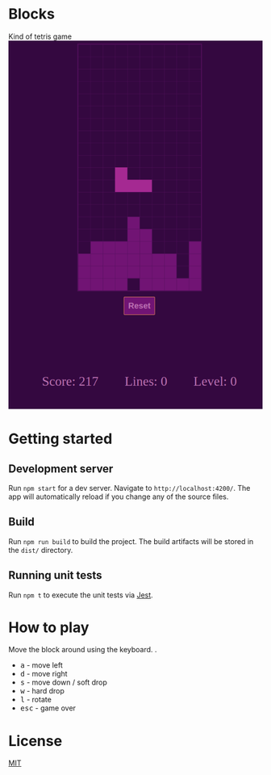 # Blocks
Kind of tetris game
![](/docs/screenshots/app.png)

# Getting started

## Development server

Run `npm start` for a dev server. Navigate to `http://localhost:4200/`. The app will automatically reload if you change any of the source files.

## Build

Run `npm run build` to build the project. The build artifacts will be stored in the `dist/` directory.

## Running unit tests

Run `npm t` to execute the unit tests via [Jest](https://jestjs.io/).

# How to play
Move the block around using the keyboard. .
* <kbd>a</kbd> - move left
* <kbd>d</kbd> - move right
* <kbd>s</kbd> - move down / soft drop 
* <kbd>w</kbd> - hard drop
* <kbd>l</kbd> - rotate
* <kbd>esc</kbd> - game over



# License
 [MIT](/LICENSE)

